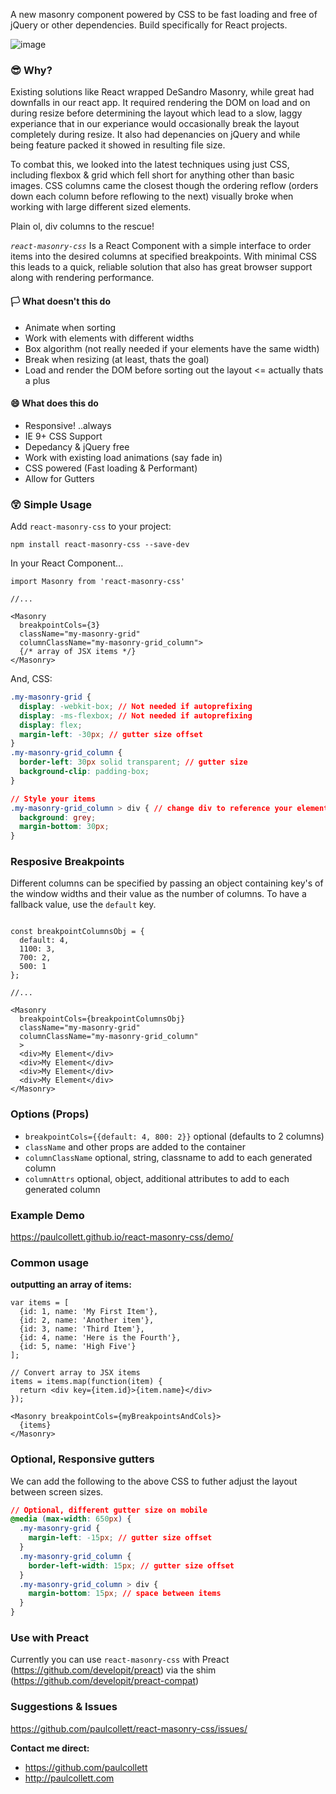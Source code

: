 A new masonry component powered by CSS to be fast loading and free of jQuery or other dependencies. Build specifically for React projects.

![image](https://user-images.githubusercontent.com/1904774/30821174-491e9670-a1d9-11e7-8b18-250d54858c4f.png)

### 😎 Why?

Existing solutions like React wrapped DeSandro Masonry, while great had downfalls in our react app. It required rendering the DOM on load and on during resize before determining the layout which lead to a slow, laggy experiance that in our experiance would occasionally break the layout completely during resize. It also had depenancies on jQuery and while being feature packed it showed in resulting file size.

To combat this, we looked into the latest techniques using just CSS, including flexbox & grid which fell short for anything other than basic images. CSS columns came the closest though the ordering reflow (orders down each column before reflowing to the next) visually broke when working with large different sized  elements.

Plain ol, div columns to the rescue!

*`react-masonry-css`* Is a React Component with a simple interface to order items into the desired columns at specified breakpoints. With minimal CSS this leads to a quick, reliable solution that also has great browser support along with rendering performance.

#### 🏳️ What doesn't this do

* Animate when sorting
* Work with elements with different widths
* Box algorithm (not really needed if your elements have the same width)
* Break when resizing (at least, thats the goal)
* Load and render the DOM before sorting out the layout <= actually thats a plus

#### 😄 What does this do
* Responsive! ..always
* IE 9+ CSS Support
* Depedancy & jQuery free
* Work with existing load animations (say fade in)
* CSS powered (Fast loading & Performant)
* Allow for Gutters


### 😲 Simple Usage

Add `react-masonry-css` to your project:

`npm install react-masonry-css --save-dev`

In your React Component...
```JSX
import Masonry from 'react-masonry-css'

//...

<Masonry
  breakpointCols={3}
  className="my-masonry-grid"
  columnClassName="my-masonry-grid_column">
  {/* array of JSX items */}
</Masonry>
```

And, CSS:
```css
.my-masonry-grid {
  display: -webkit-box; // Not needed if autoprefixing
  display: -ms-flexbox; // Not needed if autoprefixing
  display: flex;
  margin-left: -30px; // gutter size offset
}
.my-masonry-grid_column {
  border-left: 30px solid transparent; // gutter size
  background-clip: padding-box;
}

// Style your items
.my-masonry-grid_column > div { // change div to reference your elements you put in <Masonry>
  background: grey;
  margin-bottom: 30px;
}
```

### Resposive Breakpoints

Different columns can be specified by passing an object containing key's of the window widths and their value as the number of columns. To have a fallback value, use the `default` key.

```JSX

const breakpointColumnsObj = {
  default: 4,
  1100: 3,
  700: 2,
  500: 1
};

//...

<Masonry
  breakpointCols={breakpointColumnsObj}
  className="my-masonry-grid"
  columnClassName="my-masonry-grid_column"
  >
  <div>My Element</div>
  <div>My Element</div>
  <div>My Element</div>
  <div>My Element</div>
</Masonry>
```

### Options (Props)

* `breakpointCols={{default: 4, 800: 2}}` optional (defaults to 2 columns)
* `className` and other props are added to the container
* `columnClassName` optional, string, classname to add to each generated column
* `columnAttrs` optional, object, additional attributes to add to each generated column

### Example Demo

https://paulcollett.github.io/react-masonry-css/demo/

### Common usage

**outputting an array of items:**
```JSX
var items = [
  {id: 1, name: 'My First Item'},
  {id: 2, name: 'Another item'},
  {id: 3, name: 'Third Item'},
  {id: 4, name: 'Here is the Fourth'},
  {id: 5, name: 'High Five'}
];

// Convert array to JSX items
items = items.map(function(item) {
  return <div key={item.id}>{item.name}</div>
});

<Masonry breakpointCols={myBreakpointsAndCols}>
  {items}
</Masonry>
```

### Optional, Responsive gutters
We can add the following to the above CSS to futher adjust the layout between screen sizes.
```css
// Optional, different gutter size on mobile
@media (max-width: 650px) {
  .my-masonry-grid {
    margin-left: -15px; // gutter size offset
  }
  .my-masonry-grid_column {
    border-left-width: 15px; // gutter size offset
  }
  .my-masonry-grid_column > div {
    margin-bottom: 15px; // space between items
  }
}
```

### Use with Preact
Currently you can use `react-masonry-css` with Preact (https://github.com/developit/preact) via the shim (https://github.com/developit/preact-compat)

### Suggestions & Issues
https://github.com/paulcollett/react-masonry-css/issues/

**Contact me direct:**
* https://github.com/paulcollett
* http://paulcollett.com
